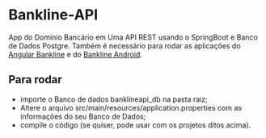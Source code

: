 # Bankline-API

App do Domínio Bancário em Uma API REST usando o SpringBoot e Banco de Dados Postgre. Também é necessário para rodar as aplicações do [Angular Bankline](https://github.com/andersonrubiojuca/AngularBankline) e do [Bankline Android](https://github.com/andersonrubiojuca/Bankline-Android).

## Para rodar
* importe o Banco de dados banklineapi_db na pasta raiz;
* Altere o arquivo src/main/resources/application.properties com as informações do seu Banco de Dados;
* compile o código (se quiser, pode usar com os projetos ditos acima).